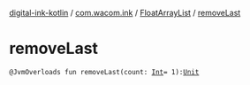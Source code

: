 [digital-ink-kotlin](../../index.md) / [com.wacom.ink](../index.md) / [FloatArrayList](index.md) / [removeLast](./remove-last.md)

# removeLast

`@JvmOverloads fun removeLast(count: `[`Int`](https://kotlinlang.org/api/latest/jvm/stdlib/kotlin/-int/index.html)` = 1): `[`Unit`](https://kotlinlang.org/api/latest/jvm/stdlib/kotlin/-unit/index.html)